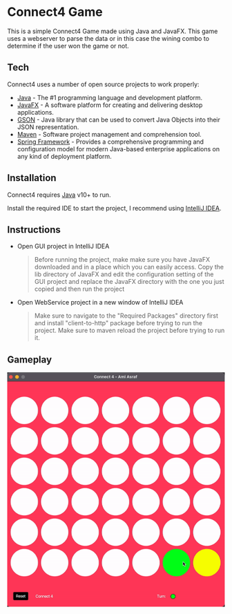 # Connect4 Game

This is a simple Connect4 Game made using Java and JavaFX. This game uses a webserver to parse the data or in this case the wining combo to determine if the user won the game or not. 

## Tech

Connect4 uses a number of open source projects to work properly:

* [Java](https://www.java.com/en/) - The #1 programming language and development platform.
* [JavaFX](https://openjfx.io/) - A software platform for creating and delivering desktop applications.
* [GSON](https://github.com/google/gson) - Java library that can be used to convert Java Objects into their JSON representation.
* [Maven](https://maven.apache.org/) - Software project management and comprehension tool.
* [Spring Framework](https://spring.io/) - Provides a comprehensive programming and configuration model for modern Java-based enterprise applications on any kind of deployment platform.

## Installation

Connect4 requires [Java](https://www.java.com/en/) v10+ to run.

Install the required IDE to start the project, I recommend using [IntelliJ IDEA](https://www.jetbrains.com/idea/).

## Instructions

- Open GUI project in IntelliJ IDEA
	> Before running the project, make make sure you have JavaFX downloaded and in a place which you can easily access. 
	> Copy the lib directory of JavaFX and edit the configuration setting of the GUI project and replace the JavaFX directory with the one you just copied and then run the project
- Open WebService project in a new window of IntelliJ IDEA
	> Make sure to navigate to the "Required Packages" directory first and install "client-to-http" package before trying to run the project. Make sure to maven reload the project before trying to run it.

## Gameplay

![Gameplay](/game.gif)

